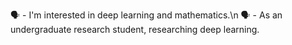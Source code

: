 🗣️ - I'm interested in deep learning and mathematics.\n
🗣️ - As an undergraduate research student, researching deep learning.
